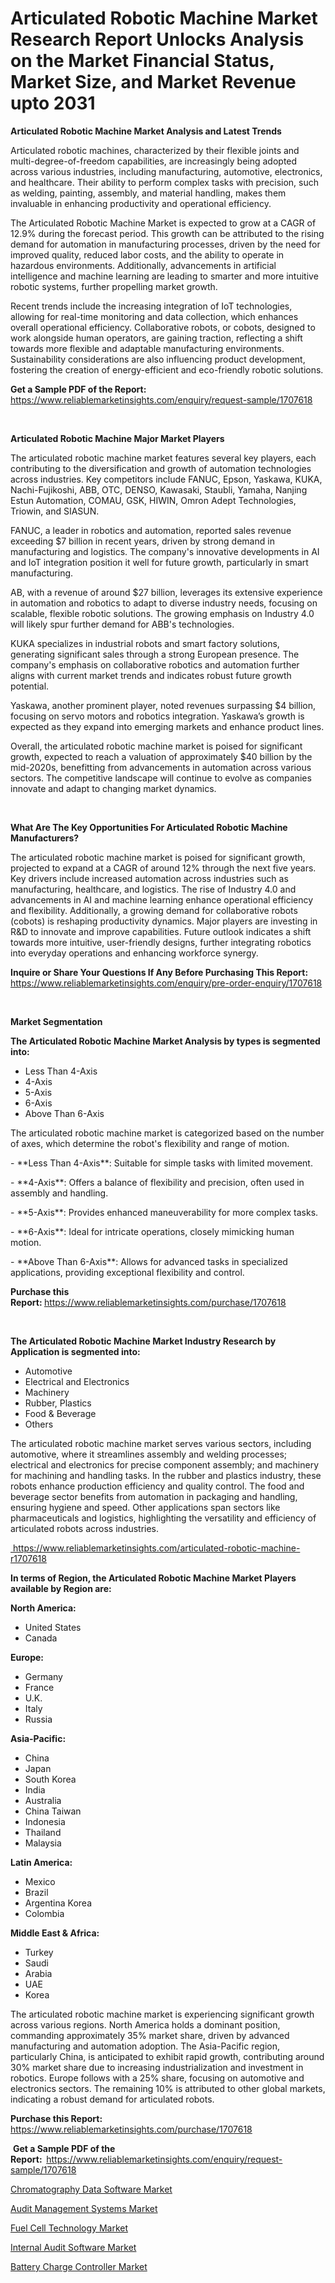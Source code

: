 <p><h1>Articulated Robotic Machine Market Research Report Unlocks Analysis on the Market Financial Status, Market Size, and Market Revenue upto 2031</h1></p><p><strong>Articulated Robotic Machine Market Analysis and Latest Trends</strong></p>
<p><p>Articulated robotic machines, characterized by their flexible joints and multi-degree-of-freedom capabilities, are increasingly being adopted across various industries, including manufacturing, automotive, electronics, and healthcare. Their ability to perform complex tasks with precision, such as welding, painting, assembly, and material handling, makes them invaluable in enhancing productivity and operational efficiency.</p><p>The Articulated Robotic Machine Market is expected to grow at a CAGR of 12.9% during the forecast period. This growth can be attributed to the rising demand for automation in manufacturing processes, driven by the need for improved quality, reduced labor costs, and the ability to operate in hazardous environments. Additionally, advancements in artificial intelligence and machine learning are leading to smarter and more intuitive robotic systems, further propelling market growth.</p><p>Recent trends include the increasing integration of IoT technologies, allowing for real-time monitoring and data collection, which enhances overall operational efficiency. Collaborative robots, or cobots, designed to work alongside human operators, are gaining traction, reflecting a shift towards more flexible and adaptable manufacturing environments. Sustainability considerations are also influencing product development, fostering the creation of energy-efficient and eco-friendly robotic solutions.</p></p>
<p><strong>Get a Sample PDF of the Report:&nbsp;</strong> <a href="https://www.reliablemarketinsights.com/enquiry/request-sample/1707618?utm_campaign=1347&utm_medium=2&utm_source=Github&utm_content=ia&utm_term=07102024&utm_id=articulated-robotic-machine">https://www.reliablemarketinsights.com/enquiry/request-sample/1707618</a></p>
<p>&nbsp;</p>
<p><strong>Articulated Robotic Machine Major Market Players</strong></p>
<p><p>The articulated robotic machine market features several key players, each contributing to the diversification and growth of automation technologies across industries. Key competitors include FANUC, Epson, Yaskawa, KUKA, Nachi-Fujikoshi, ABB, OTC, DENSO, Kawasaki, Staubli, Yamaha, Nanjing Estun Automation, COMAU, GSK, HIWIN, Omron Adept Technologies, Triowin, and SIASUN.</p><p>FANUC, a leader in robotics and automation, reported sales revenue exceeding $7 billion in recent years, driven by strong demand in manufacturing and logistics. The company's innovative developments in AI and IoT integration position it well for future growth, particularly in smart manufacturing.</p><p>AB, with a revenue of around $27 billion, leverages its extensive experience in automation and robotics to adapt to diverse industry needs, focusing on scalable, flexible robotic solutions. The growing emphasis on Industry 4.0 will likely spur further demand for ABB's technologies.</p><p>KUKA specializes in industrial robots and smart factory solutions, generating significant sales through a strong European presence. The company's emphasis on collaborative robotics and automation further aligns with current market trends and indicates robust future growth potential.</p><p>Yaskawa, another prominent player, noted revenues surpassing $4 billion, focusing on servo motors and robotics integration. Yaskawa’s growth is expected as they expand into emerging markets and enhance product lines.</p><p>Overall, the articulated robotic machine market is poised for significant growth, expected to reach a valuation of approximately $40 billion by the mid-2020s, benefitting from advancements in automation across various sectors. The competitive landscape will continue to evolve as companies innovate and adapt to changing market dynamics.</p></p>
<p>&nbsp;</p>
<p><strong>What Are The Key Opportunities For Articulated Robotic Machine Manufacturers?</strong></p>
<p><p>The articulated robotic machine market is poised for significant growth, projected to expand at a CAGR of around 12% through the next five years. Key drivers include increased automation across industries such as manufacturing, healthcare, and logistics. The rise of Industry 4.0 and advancements in AI and machine learning enhance operational efficiency and flexibility. Additionally, a growing demand for collaborative robots (cobots) is reshaping productivity dynamics. Major players are investing in R&D to innovate and improve capabilities. Future outlook indicates a shift towards more intuitive, user-friendly designs, further integrating robotics into everyday operations and enhancing workforce synergy.</p></p>
<p><strong>Inquire or Share Your Questions If Any Before Purchasing This Report:</strong> <a href="https://www.reliablemarketinsights.com/enquiry/pre-order-enquiry/1707618?utm_campaign=1347&utm_medium=2&utm_source=Github&utm_content=ia&utm_term=07102024&utm_id=articulated-robotic-machine">https://www.reliablemarketinsights.com/enquiry/pre-order-enquiry/1707618</a></p>
<p>&nbsp;</p>
<p><strong>Market Segmentation</strong></p>
<p><strong>The Articulated Robotic Machine Market Analysis by types is segmented into:</strong></p>
<p><ul><li>Less Than 4-Axis</li><li>4-Axis</li><li>5-Axis</li><li>6-Axis</li><li>Above Than 6-Axis</li></ul></p>
<p><p>The articulated robotic machine market is categorized based on the number of axes, which determine the robot's flexibility and range of motion. </p><p>- **Less Than 4-Axis**: Suitable for simple tasks with limited movement. </p><p>- **4-Axis**: Offers a balance of flexibility and precision, often used in assembly and handling. </p><p>- **5-Axis**: Provides enhanced maneuverability for more complex tasks. </p><p>- **6-Axis**: Ideal for intricate operations, closely mimicking human motion. </p><p>- **Above Than 6-Axis**: Allows for advanced tasks in specialized applications, providing exceptional flexibility and control.</p></p>
<p><strong>Purchase this Report:&nbsp;</strong><a href="https://www.reliablemarketinsights.com/purchase/1707618?utm_campaign=1347&utm_medium=2&utm_source=Github&utm_content=ia&utm_term=07102024&utm_id=articulated-robotic-machine">https://www.reliablemarketinsights.com/purchase/1707618</a></p>
<p>&nbsp;</p>
<p><strong>The Articulated Robotic Machine Market Industry Research by Application is segmented into:</strong></p>
<p><ul><li>Automotive</li><li>Electrical and Electronics</li><li>Machinery</li><li>Rubber, Plastics</li><li>Food & Beverage</li><li>Others</li></ul></p>
<p><p>The articulated robotic machine market serves various sectors, including automotive, where it streamlines assembly and welding processes; electrical and electronics for precise component assembly; and machinery for machining and handling tasks. In the rubber and plastics industry, these robots enhance production efficiency and quality control. The food and beverage sector benefits from automation in packaging and handling, ensuring hygiene and speed. Other applications span sectors like pharmaceuticals and logistics, highlighting the versatility and efficiency of articulated robots across industries.</p></p>
<p><a href="https://www.reliablemarketinsights.com/articulated-robotic-machine-r1707618?utm_campaign=1347&utm_medium=2&utm_source=Github&utm_content=ia&utm_term=07102024&utm_id=articulated-robotic-machine">&nbsp;https://www.reliablemarketinsights.com/articulated-robotic-machine-r1707618</a></p>
<p><strong>In terms of Region, the Articulated Robotic Machine Market Players available by Region are:</strong></p>
<p>
    <p> <strong> North America: </strong>
        <ul>
            <li>United States</li>
            <li>Canada</li>
        </ul>
        </p> 
    <p> <strong> Europe: </strong>
        <ul>
            <li>Germany</li>
            <li>France</li>
            <li>U.K.</li>
            <li>Italy</li>
            <li>Russia</li>
        </ul>
        </p> 
    <p> <strong> Asia-Pacific: </strong>
        <ul>
            <li>China</li>
            <li>Japan</li>
            <li>South Korea</li>
            <li>India</li>
            <li>Australia</li>
            <li>China Taiwan</li>
            <li>Indonesia</li>
            <li>Thailand</li>
            <li>Malaysia</li>
        </ul>
        </p> 
    <p> <strong> Latin America: </strong>
        <ul>
            <li>Mexico</li>
            <li>Brazil</li>
            <li>Argentina Korea</li>
            <li>Colombia</li>
        </ul>
        </p> 
    <p> <strong> Middle East & Africa: </strong>
        <ul>
            <li>Turkey</li>
            <li>Saudi</li>
            <li>Arabia</li>
            <li>UAE</li>
            <li>Korea</li>
        </ul>
    </p>
    </p>
<p><p>The articulated robotic machine market is experiencing significant growth across various regions. North America holds a dominant position, commanding approximately 35% market share, driven by advanced manufacturing and automation adoption. The Asia-Pacific region, particularly China, is anticipated to exhibit rapid growth, contributing around 30% market share due to increasing industrialization and investment in robotics. Europe follows with a 25% share, focusing on automotive and electronics sectors. The remaining 10% is attributed to other global markets, indicating a robust demand for articulated robots.</p></p>
<p><strong>Purchase this Report: </strong><a href="https://www.reliablemarketinsights.com/purchase/1707618?utm_campaign=1347&utm_medium=2&utm_source=Github&utm_content=ia&utm_term=07102024&utm_id=articulated-robotic-machine">https://www.reliablemarketinsights.com/purchase/1707618</a></p>
<p>&nbsp;<strong>Get a Sample PDF of the Report:&nbsp;&nbsp;</strong><a href="https://www.reliablemarketinsights.com/enquiry/request-sample/1707618?utm_campaign=1347&utm_medium=2&utm_source=Github&utm_content=ia&utm_term=07102024&utm_id=articulated-robotic-machine">https://www.reliablemarketinsights.com/enquiry/request-sample/1707618</a></p>
<p><strong></strong></p>
<p><p><a href="https://www.linkedin.com/pulse/charting-future-comprehensive-analysis-global-chromatography-cf0ie?utm_campaign=1347&utm_medium=2&utm_source=Github&utm_content=ia&utm_term=07102024&utm_id=articulated-robotic-machine">Chromatography Data Software Market</a></p><p><a href="https://www.linkedin.com/pulse/global-audit-management-systems-market-opportunities-challenges2024-4nnfe?utm_campaign=1347&utm_medium=2&utm_source=Github&utm_content=ia&utm_term=07102024&utm_id=articulated-robotic-machine">Audit Management Systems Market</a></p><p><a href="https://issuu.com/reportprime-2/docs/fuel-cell-technology-market-size-20_34db15d7661a90?utm_campaign=1347&utm_medium=2&utm_source=Github&utm_content=ia&utm_term=07102024&utm_id=articulated-robotic-machine">Fuel Cell Technology Market</a></p><p><a href="https://www.linkedin.com/pulse/internal-audit-software-market-refracting-trends-consumer-arzce?utm_campaign=1347&utm_medium=2&utm_source=Github&utm_content=ia&utm_term=07102024&utm_id=articulated-robotic-machine">Internal Audit Software Market</a></p><p><a href="https://issuu.com/reportprime-2/docs/battery-charge-controller-market-si_d2e71e0f7f5bf4?utm_campaign=1347&utm_medium=2&utm_source=Github&utm_content=ia&utm_term=07102024&utm_id=articulated-robotic-machine">Battery Charge Controller Market</a></p></p>